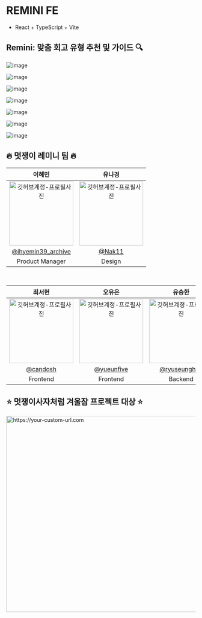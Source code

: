 # REMINI FE
- React + TypeScript + Vite

## Remini: 맞춤 회고 유형 추천 및 가이드 🔍

![image](https://github.com/Team-Remini/.github/assets/104755384/2fdc5655-7b16-48cc-ba6a-5784ebe4a21b)

![image](https://github.com/Team-Remini/.github/assets/104755384/1769a2be-8f6c-449d-b020-4f7269000774)

![image](https://github.com/Team-Remini/.github/assets/104755384/a9a760ba-e67f-45a9-ad98-2b72de9008ec)

![image](https://github.com/Team-Remini/.github/assets/104755384/604061db-7151-4124-aed5-1192cc397a43)

![image](https://github.com/Team-Remini/.github/assets/104755384/6aadbc3e-04c4-4817-af9f-4a372cf013f0)

![image](https://github.com/Team-Remini/.github/assets/104755384/351161c0-3077-4f28-9f99-3fcf536dc75a)

![image](https://github.com/Team-Remini/.github/assets/104755384/4d8920ee-6166-432d-aa93-c91a2db4a2e5)

## 🔥 멋쟁이 레미니 팀 🔥

|      이혜민       |          유나경         |                                                                                                   
| :------------------------------------------------------------------------------: | :---------------------------------------------------------------------------------------------------------------------------------------------------: |
|    <img src="https://avatars.githubusercontent.com/u/93399234?v=4" width="170" alt="깃허브계정-프로필사진"> |            <img src="https://avatars.githubusercontent.com/u/63281407?v=4" width="170" alt="깃허브계정-프로필사진">    |
|   [@ihyemin39_archive](https://www.instagram.com/ihyemin39_archive/)   |    [@Nak11](https://github.com/Nak11)  |
| Product Manager | Design |
<br/>

|      최서현       |          오유은         |       유승한        |       박수영        |                                                                                                    
| :------------------------------------------------------------------------------: | :---------------------------------------------------------------------------------------------------------------------------------------------------: | :---------------------------------------------------------------------------------------------------------------------------------------------------------------------------------------------------: | :---------------------------------------------------------------------------------------------------------------------------------------------------------------------------------------------------: |
|   <img src="https://avatars.githubusercontent.com/u/104755384?v=4" width="170" alt="깃허브계정-프로필사진"> |            <img src="https://avatars.githubusercontent.com/u/122276414?v=4" width="170" alt="깃허브계정-프로필사진">   |                 <img src="https://avatars.githubusercontent.com/u/106146847?v=4" width="170" alt="깃허브계정-프로필사진">   |                 <img src="https://avatars.githubusercontent.com/u/50361496?v=4" width="170" alt="깃허브계정-프로필사진">  |
|   [@candosh](https://github.com/candosh)   |    [@yueunfive](https://github.com/yueunfive)  | [@ryuseunghan](https://github.com/ryuseunghan)  | [@clap-0](https://github.com/clap-0)  |
| Frontend | Frontend | Backend | Backend |

## ⭐️ 멋쟁이사자처럼 겨울잠 프로젝트 대상 ⭐️

 <img src="https://github.com/Team-Remini/.github/assets/104755384/e7a5184e-7e28-461b-b696-f3e8cba80412" width="520px" alt="https://your-custom-url.com"/>
